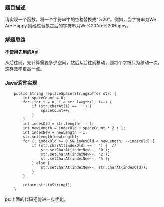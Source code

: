 ### 题目描述


请实现一个函数，将一个字符串中的空格替换成“%20”。例如，当字符串为We Are Happy.则经过替换之后的字符串为We%20Are%20Happy。


### 解题思路

<b>不使用先用的Api</b>

从后往前，先计算需要多少空间，然后从后往前移动，则每个字符只为移动一次，这样效率更高一点。


### Java语言实现

```
    public String replaceSpace(StringBuffer str) {
        int spaceCount = 0;
        for (int i = 0; i < str.length(); i++) {
            if (str.charAt(i) == ' ') {
                spaceCount++;
            }
        }
        int indexOld = str.length() - 1;
        int newLength = indexOld + spaceCount * 2 + 1;
        int indexNew = newLength - 1;
        str.setLength(newLength);
        for (; indexOld >= 0 && indexOld < newLength; --indexOld) {
            if (str.charAt(indexOld) == ' ') {  //
                str.setCharAt(indexNew--, '0');
                str.setCharAt(indexNew--, '2');
                str.setCharAt(indexNew--, '%');
            } else {
                str.setCharAt(indexNew--, str.charAt(indexOld));
            }
        }

        return str.toString();
    }
```

ps:上面的代码还能进一步优化。